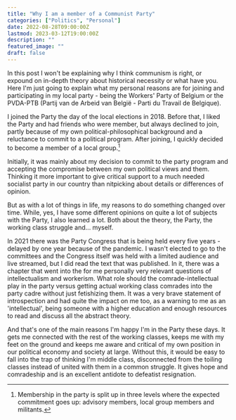 ```yaml
---
title: "Why I am a member of a Communist Party"
categories: ["Politics", "Personal"]
date: 2022-08-28T09:00:00Z
lastmod: 2023-03-12T19:00:00Z
description: ""
featured_image: ""
draft: false
---
```

In this post I won't be explaining why I think communism is right, or expound on in-depth theory about historical necessity or what have you. Here I'm just going to explain what my personal reasons are for joining and participating in my local party - being the Workers' Party of Belgium or the PVDA-PTB (Partij van de Arbeid van België - Parti du Travail de Belgique).

<!--more-->

I joined the Party the day of the local elections in 2018. Before that, I liked the Party and had friends who were member, but always declined to join, partly because of my own political-philosophical background and a reluctance to commit to a political program. After joining, I quickly decided to become a member of a local group.[^1]

Initially, it was mainly about my decision to commit to the party program and accepting the compromise between my own political views and them. Thinking it more important to give critical support to a much needed socialist party in our country than nitpicking about details or differences of opinion.

But as with a lot of things in life, my reasons to do something changed over time. While, yes, I have some different opinions on quite a lot of subjects with the Party, I also learned a lot. Both about the theory, the Party, the working class struggle and... myself.

In 2021 there was the Party Congress that is being held every five years - delayed by one year because of the pandemic. I wasn't elected to go to the committees and the Congress itself was held with a limited audience and live streamed, but I did read the text that was published. In it, there was a chapter that went into the for me personally very relevant questions of intellectualism and workerism. What role should the comrade-intellectual play in the party versus getting actual working class comrades into the party cadre without just fetishizing them. It was a very brave statement of introspection and had quite the impact on me too, as a warning to me as an 'intellectual', being someone with a higher education and enough resources to read and discuss all the abstract theory.

And that's one of the main reasons I'm happy I'm in the Party these days. It gets me connected with the rest of the working classes, keeps me with my feet on the ground and keeps me aware and critical of my own position in our political economy and society at large. Without this, it would be easy to fall into the trap of thinking I'm middle class, disconnected from the toiling classes instead of united with them in a common struggle. It gives hope and comradeship and is an excellent antidote to defeatist resignation.

[^1]: Membership in the party is split up in three levels where the expected commitment goes up: advisory members, local group members and militants.
